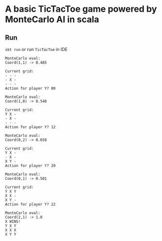 # A basic TicTacToe game powered by MonteCarlo AI in scala

## Run

```sbt run``` or run ```TicTacToe``` in IDE

```
MonteCarlo eval: 
Coord(1,1) -> 0.485

Current grid:
- - -
- X -
- - -
Action for player Y? 00

MonteCarlo eval: 
Coord(1,0) -> 0.548

Current grid:
Y X -
- X -
- - -
Action for player Y? 12

MonteCarlo eval: 
Coord(0,2) -> 0.658

Current grid:
Y X -
- X -
X Y -
Action for player Y? 20

MonteCarlo eval: 
Coord(0,1) -> 0.501

Current grid:
Y X Y
X X -
X Y -
Action for player Y? 22

MonteCarlo eval: 
Coord(2,1) -> 1.0
X WINS!
Y X Y
X X X
X Y Y
```
